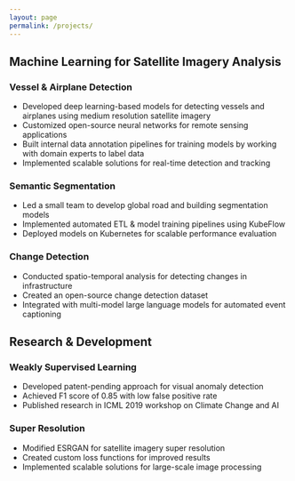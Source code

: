 ```yaml
---
layout: page
permalink: /projects/
---
```


## Machine Learning for Satellite Imagery Analysis

### Vessel & Airplane Detection
- Developed deep learning-based models for detecting vessels and airplanes using medium resolution satellite imagery
- Customized open-source neural networks for remote sensing applications
- Built internal data annotation pipelines for training models by working with domain experts to label data
- Implemented scalable solutions for real-time detection and tracking

### Semantic Segmentation
- Led a small team to develop global road and building segmentation models
- Implemented automated ETL & model training pipelines using KubeFlow
- Deployed models on Kubernetes for scalable performance evaluation

### Change Detection
- Conducted spatio-temporal analysis for detecting changes in infrastructure
- Created an open-source change detection dataset
- Integrated with multi-model large language models for automated event captioning

## Research & Development

### Weakly Supervised Learning
- Developed patent-pending approach for visual anomaly detection
- Achieved F1 score of 0.85 with low false positive rate
- Published research in ICML 2019 workshop on Climate Change and AI

### Super Resolution
- Modified ESRGAN for satellite imagery super resolution
- Created custom loss functions for improved results
- Implemented scalable solutions for large-scale image processing

